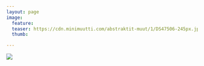 ```yaml
---
layout: page
image:
  feature:
  teaser: https://cdn.minimuutti.com/abstraktit-muut/1/DS47506-245px.jpg
  thumb:

---
```


![](https://cdn.minimuutti.com/abstraktit-muut/1/DS47506-800px.jpg)
